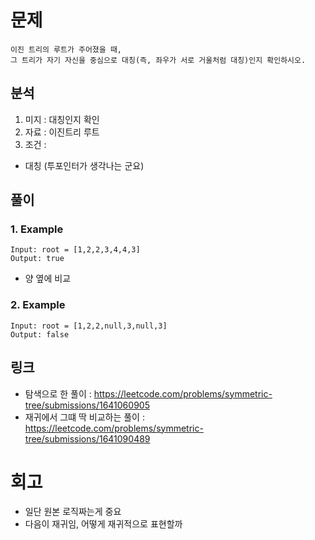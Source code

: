 # 문제 
~~~text
이진 트리의 루트가 주어졌을 때, 
그 트리가 자기 자신을 중심으로 대칭(즉, 좌우가 서로 거울처럼 대칭)인지 확인하시오.
~~~

## 분석 
1. 미지 : 대칭인지 확인 
2. 자료 : 이진트리 루트
3. 조건 : 
- 대칭 (투포인터가 생각나는 군요)

## 풀이 

### 1. Example
~~~text
Input: root = [1,2,2,3,4,4,3]
Output: true
~~~
- 양 옆에 비교 

### 2. Example
~~~text
Input: root = [1,2,2,null,3,null,3]
Output: false
~~~



## 링크
- 탐색으로 한 풀이 : https://leetcode.com/problems/symmetric-tree/submissions/1641060905
- 재귀에서 그떄 딱 비교하는 풀이 : https://leetcode.com/problems/symmetric-tree/submissions/1641090489


# 회고
- 일단 원본 로직짜는게 중요
- 다음이 재귀임, 어떻게 재귀적으로 표현할까